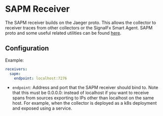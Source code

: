 # SAPM Receiver 

The SAPM receiver builds on the Jaeger proto. This allows the collector to receiver traces 
from other collectors or the SignalFx Smart Agent. SAPM proto and some useful related 
utilities can be found [here](https://github.com/signalfx/sapm-proto/).

## Configuration

Example:

```yaml
receivers:
  sapm:
    endpoint: localhost:7276
```

* `endpoint`: Address and port that the SAPM receiver should bind to. Note that this must be 0.0.0.0:<port> instead of localhost if you want to receive spans from sources exporting to IPs other than localhost on the same host. For example, when the collector is deployed as a k8s deployment and exposed using a service.
